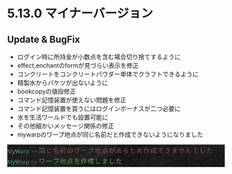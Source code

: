 # 5.13.0 マイナーバージョン
## Update & BugFix

* ログイン時に所持金が小数点を含む場合切り捨てするように
* effect,enchantのformが見づらい表示を修正
* コンクリートをコンクリートパウダー単体でクラフトできるように
* 精製水からバケツが出ないように
* bookcopyの値段修正
* コマンド記憶装置が使えない問題を修正
* コマンド記憶装置を買うにはログインボーナスが二つ必要に
* 水を生活ワールドでも設置可能に
* その他細かいメッセージ関係の修正
* mywarpのワープ地点が同じ名前だと作成できないようになりました

![](pictures/5.13.0/blob.png)